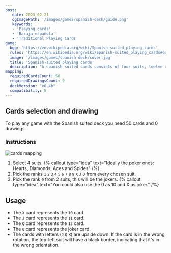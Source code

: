 ```yaml
---
post: 
   date: 2023-02-21
   ogImagePath: '/images/games/spanish-deck/guide.png'
   keywords:
   - 'Playing cards'
   - 'Baraja española'
   - 'Traditional Playing Cards'
game:
  bgg: 'https://en.wikipedia.org/wiki/Spanish-suited_playing_cards'
  rules: 'https://en.wikipedia.org/wiki/Spanish-suited_playing_cards#Games'
  image: '/images/games/spanish-deck/cover.jpg'
  title: 'Spanish-suited playing cards'
  description: "A spanish suited cards consists of four suits, twelve or fewer ranks, and possibly jokers. There are a multitude of regional variations in card games."
mapping:
  requiredCardsCount: 50
  requiredDrawingsCount: 0
  deckVersion: "v0.4b"
  compatibility: 5
---
```


## Cards selection and drawing

To play any game with the Spanish suited deck you need 50 cards and 0 drawings.

### Instructions

![cards mapping](/images/games/spanish-deck/guide.png)

1. Select 4 suits.
   {% callout type="idea" text="Ideally the poker ones: Hearts, Diamonds, Aces and Spides" /%}
1. Pick the ranks `1` `2` `3` `4` `5` `6` `7` `8` `9` `X` `J` `Q` from every chosen suit.
1. Pick the rank `0` from 2 suits, this will be the jokers.
   {% callout type="idea" text="You could also use the 0 as 10 and X as joker." /%}

## Usage

- The `X` card represents the `10` card.
- The `J` card represents the `11` card.
- The `Q` card represents the `12` card.
- The `0` card represents the joker card.
- The cards with letters (`J` `Q` `X`) are upside down. If the card is in the wrong rotation, the top-left suit will have a black border, indicating that it's in the wrong orientation.
